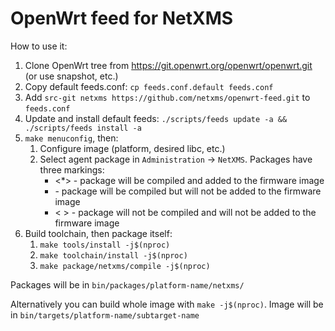 # OpenWrt feed for NetXMS

How to use it:

1. Clone OpenWrt tree from https://git.openwrt.org/openwrt/openwrt.git (or use snapshot, etc.)
1. Copy default feeds.conf: `cp feeds.conf.default feeds.conf`
1. Add `src-git netxms https://github.com/netxms/openwrt-feed.git` to `feeds.conf`
1. Update and install default feeds: `./scripts/feeds update -a && ./scripts/feeds install -a`
1. `make menuconfig`, then:
   1. Configure image (platform, desired libc, etc.)
   1. Select agent package in `Administration` -> `NetXMS`. Packages have three markings:
      - <*> - package will be compiled and added to the firmware image
      - <M> - package will be compiled but will not be added to the firmware image
      - < > - package will not be compiled and will not be added to the firmware image
1. Build toolchain, then package itself:
   1. `make tools/install -j$(nproc)`
   1. `make toolchain/install -j$(nproc)`
   1. `make package/netxms/compile -j$(nproc)`

Packages will be in `bin/packages/platform-name/netxms/`

Alternatively you can build whole image with `make -j$(nproc)`. 
Image will be in `bin/targets/platform-name/subtarget-name`

